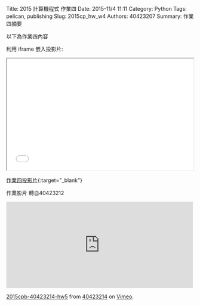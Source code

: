 Title: 2015 計算機程式 作業四
Date: 2015-11/4 11:11
Category: Python
Tags: pelican, publishing
Slug: 2015cp_hw_w4
Authors: 40423207
Summary: 作業四摘要

以下為作業四內容

利用 iframe 嵌入投影片:

<iframe src="40423214_cp_w4_p.html" width="500" height="300"></iframe>

[作業四投影片](40423214_cp_w4_p.html){:target="_blank"}

作業影片
轉自40423212
<iframe src="https://player.vimeo.com/video/144977820" width="500" height="232" frameborder="0" webkitallowfullscreen mozallowfullscreen allowfullscreen></iframe> <p><a href="https://vimeo.com/144977820">2015cpb-40423214-hw5</a> from <a href="https://vimeo.com/user45523667">40423214</a> on <a href="https://vimeo.com">Vimeo</a>.</p>

